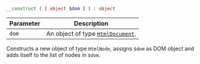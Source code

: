 ```php
__construct ( [ object $dom ] ) : object
```

| Parameter | Description                                                   |
|-----------|---------------------------------------------------------------|
| `dom`     | An object of type [`HtmlDocument`](../HtmlDocument/index.md). |

Constructs a new object of type `HtmlNode`, assigns `$dom` as DOM object and adds itself to the list of nodes in `$dom`.
